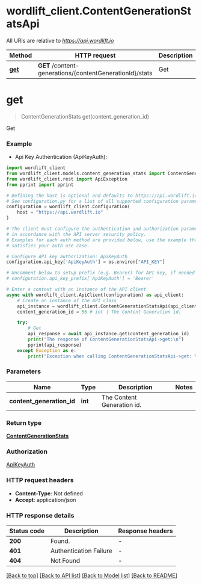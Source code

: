 # wordlift_client.ContentGenerationStatsApi

All URIs are relative to *https://api.wordlift.io*

Method | HTTP request | Description
------------- | ------------- | -------------
[**get**](ContentGenerationStatsApi.md#get) | **GET** /content-generations/{contentGenerationId}/stats | Get


# **get**
> ContentGenerationStats get(content_generation_id)

Get

### Example

* Api Key Authentication (ApiKeyAuth):

```python
import wordlift_client
from wordlift_client.models.content_generation_stats import ContentGenerationStats
from wordlift_client.rest import ApiException
from pprint import pprint

# Defining the host is optional and defaults to https://api.wordlift.io
# See configuration.py for a list of all supported configuration parameters.
configuration = wordlift_client.Configuration(
    host = "https://api.wordlift.io"
)

# The client must configure the authentication and authorization parameters
# in accordance with the API server security policy.
# Examples for each auth method are provided below, use the example that
# satisfies your auth use case.

# Configure API key authorization: ApiKeyAuth
configuration.api_key['ApiKeyAuth'] = os.environ["API_KEY"]

# Uncomment below to setup prefix (e.g. Bearer) for API key, if needed
# configuration.api_key_prefix['ApiKeyAuth'] = 'Bearer'

# Enter a context with an instance of the API client
async with wordlift_client.ApiClient(configuration) as api_client:
    # Create an instance of the API class
    api_instance = wordlift_client.ContentGenerationStatsApi(api_client)
    content_generation_id = 56 # int | The Content Generation id.

    try:
        # Get
        api_response = await api_instance.get(content_generation_id)
        print("The response of ContentGenerationStatsApi->get:\n")
        pprint(api_response)
    except Exception as e:
        print("Exception when calling ContentGenerationStatsApi->get: %s\n" % e)
```



### Parameters


Name | Type | Description  | Notes
------------- | ------------- | ------------- | -------------
 **content_generation_id** | **int**| The Content Generation id. | 

### Return type

[**ContentGenerationStats**](ContentGenerationStats.md)

### Authorization

[ApiKeyAuth](../README.md#ApiKeyAuth)

### HTTP request headers

 - **Content-Type**: Not defined
 - **Accept**: application/json

### HTTP response details

| Status code | Description | Response headers |
|-------------|-------------|------------------|
**200** | Found. |  -  |
**401** | Authentication Failure |  -  |
**404** | Not Found |  -  |

[[Back to top]](#) [[Back to API list]](../README.md#documentation-for-api-endpoints) [[Back to Model list]](../README.md#documentation-for-models) [[Back to README]](../README.md)

